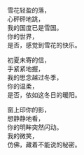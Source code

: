 雪花轻盈的落，<br/>
心砰砰地跳，<br/>
我的国度已是雪国。<br/>
你的世界，<br/>
是否，感觉到雪花的快乐。<br/>

初夏未寄的信，<br/>
手紧紧地握，<br/>
我的思念越过冬季，<br/>
你的温柔，<br/>
是否，依如这冬日的暖阳。<br/>

窗上印你的影，<br/>
想静静地看，<br/>
你的明眸突然闪动。<br/>
我的微笑，<br/>
仿佛，藏着不能说的秘密。<br/>